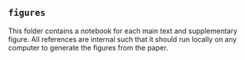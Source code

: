 ## `figures`

This folder contains a notebook for each main text and supplementary figure. All references are internal such that it should run locally on any computer to generate the figures from the paper.

